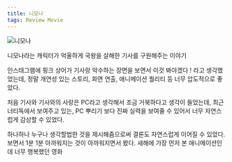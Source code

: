 ```yaml
---
title: 니모나
tags: Review Movie
---
```


![니모나](https://github.com/user-attachments/assets/c3ae7eb9-3202-4323-8afb-a9fa96ca1373)

니모나라는 캐릭터가 억울하게 국왕을 살해한 기사를 구원해주는 이야기

인스태그램에 핑크 상어가 기사랑 악수하는 장면을 보면서 이것 봐야겠다 ! 라고 생각했었는데, 정말 개연성 있는 스토리, 화면 연출, 애니메이션 퀄리티 등 너무 압도적으로 좋았다.

처음 기사와 기사와의 사랑은 PC라고 생각해서 조금 거북하다고 생각이 들었는데, 최근 너티독에서 보여주고 있는, PC 뿌리기 보다 진짜 실력을 보여줄 수 있어서 너무 자연스럽게 감상할 수 있었다.

하나하나 누구나 생각할법한 것을 제시해줌으로써 결론도 자연스럽게 이어질 수 있었다. 보면서 1분 1분 아까워지는 것이 아까워지면서 봤다. 새해에 가장 먼저 본 애니메이션인데 너무 행복했던 영화